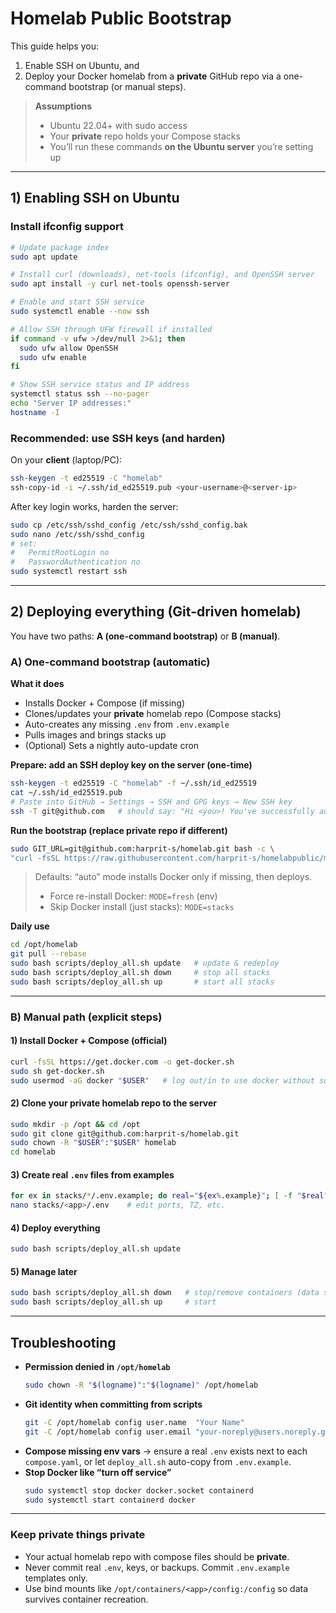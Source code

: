 # Homelab Public Bootstrap

This guide helps you:
1) Enable SSH on Ubuntu, and  
2) Deploy your Docker homelab from a **private** GitHub repo via a one-command bootstrap (or manual steps).

> **Assumptions**
> - Ubuntu 22.04+ with sudo access  
> - Your **private** repo holds your Compose stacks   
> - You’ll run these commands **on the Ubuntu server** you’re setting up

---

## 1) Enabling SSH on Ubuntu
### Install ifconfig support
```bash
# Update package index
sudo apt update

# Install curl (downloads), net-tools (ifconfig), and OpenSSH server
sudo apt install -y curl net-tools openssh-server

# Enable and start SSH service
sudo systemctl enable --now ssh

# Allow SSH through UFW firewall if installed
if command -v ufw >/dev/null 2>&1; then
  sudo ufw allow OpenSSH
  sudo ufw enable
fi

# Show SSH service status and IP address
systemctl status ssh --no-pager
echo "Server IP addresses:"
hostname -I

```

### Recommended: use SSH keys (and harden)
On your **client** (laptop/PC):
```bash
ssh-keygen -t ed25519 -C "homelab"
ssh-copy-id -i ~/.ssh/id_ed25519.pub <your-username>@<server-ip>
```
After key login works, harden the server:
```bash
sudo cp /etc/ssh/sshd_config /etc/ssh/sshd_config.bak
sudo nano /etc/ssh/sshd_config
# set:
#   PermitRootLogin no
#   PasswordAuthentication no
sudo systemctl restart ssh
```

---

## 2) Deploying everything (Git-driven homelab)

You have two paths: **A (one-command bootstrap)** or **B (manual)**.

### A) One-command bootstrap (automatic)

**What it does**
- Installs Docker + Compose (if missing)  
- Clones/updates your **private** homelab repo (Compose stacks)  
- Auto-creates any missing `.env` from `.env.example`  
- Pulls images and brings stacks up  
- (Optional) Sets a nightly auto-update cron  

**Prepare: add an SSH deploy key on the server (one-time)**
```bash
ssh-keygen -t ed25519 -C "homelab" -f ~/.ssh/id_ed25519
cat ~/.ssh/id_ed25519.pub
# Paste into GitHub → Settings → SSH and GPG keys → New SSH key
ssh -T git@github.com   # should say: "Hi <you>! You've successfully authenticated..."
```

**Run the bootstrap (replace private repo if different)**
```bash
sudo GIT_URL=git@github.com:harprit-s/homelab.git bash -c \
"curl -fsSL https://raw.githubusercontent.com/harprit-s/homelabpublic/main/scripts/bootstrap_homelab_ubuntu.sh | bash"
```

> Defaults: “auto” mode installs Docker only if missing, then deploys.  
> - Force re-install Docker: `MODE=fresh` (env)  
> - Skip Docker install (just stacks): `MODE=stacks`

**Daily use**
```bash
cd /opt/homelab
git pull --rebase
sudo bash scripts/deploy_all.sh update   # update & redeploy
sudo bash scripts/deploy_all.sh down     # stop all stacks
sudo bash scripts/deploy_all.sh up       # start all stacks
```

---

### B) Manual path (explicit steps)

#### 1) Install Docker + Compose (official)
```bash
curl -fsSL https://get.docker.com -o get-docker.sh
sudo sh get-docker.sh
sudo usermod -aG docker "$USER"   # log out/in to use docker without sudo
```

#### 2) Clone your **private** homelab repo to the server
```bash
sudo mkdir -p /opt && cd /opt
sudo git clone git@github.com:harprit-s/homelab.git
sudo chown -R "$USER":"$USER" homelab
cd homelab
```

#### 3) Create real `.env` files from examples
```bash
for ex in stacks/*/.env.example; do real="${ex%.example}"; [ -f "$real" ] || cp "$ex" "$real"; done
nano stacks/<app>/.env    # edit ports, TZ, etc.
```

#### 4) Deploy everything
```bash
sudo bash scripts/deploy_all.sh update
```

#### 5) Manage later
```bash
sudo bash scripts/deploy_all.sh down   # stop/remove containers (data stays)
sudo bash scripts/deploy_all.sh up     # start
```

---

## Troubleshooting

- **Permission denied in `/opt/homelab`**
  ```bash
  sudo chown -R "$(logname)":"$(logname)" /opt/homelab
  ```
- **Git identity when committing from scripts**
  ```bash
  git -C /opt/homelab config user.name  "Your Name"
  git -C /opt/homelab config user.email "your-noreply@users.noreply.github.com"
  ```
- **Compose missing env vars** → ensure a real `.env` exists next to each `compose.yaml`, or let `deploy_all.sh` auto-copy from `.env.example`.
- **Stop Docker like “turn off service”**
  ```bash
  sudo systemctl stop docker docker.socket containerd
  sudo systemctl start containerd docker
  ```

---

### Keep private things private
- Your actual homelab repo with compose files should be **private**.
- Never commit real `.env`, keys, or backups. Commit `.env.example` templates only.
- Use bind mounts like `/opt/containers/<app>/config:/config` so data survives container recreation.
